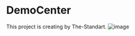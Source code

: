 # DemoCenter
 This project is creating by The-Standart.
![image](https://user-images.githubusercontent.com/66797803/224476294-916c3fba-edcd-417e-8a83-e5a6402bd486.png)
